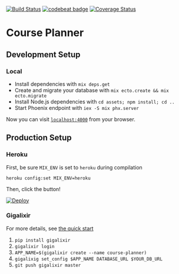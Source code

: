 [![Build Status](https://travis-ci.org/digitalnatives/course_planner.svg?branch=master)](https://travis-ci.org/digitalnatives/course_planner)
[![codebeat badge](https://codebeat.co/badges/ddc1feb0-d6a0-451f-b77d-1196254ac024)](https://codebeat.co/projects/github-com-digitalnatives-course_planner-master)
[![Coverage Status](https://coveralls.io/repos/github/digitalnatives/course_planner/badge.svg?branch=master)](https://coveralls.io/github/digitalnatives/course_planner?branch=master)

# Course Planner

## Development Setup

### Local

  * Install dependencies with `mix deps.get`
  * Create and migrate your database with `mix ecto.create && mix ecto.migrate`
  * Install Node.js dependencies with `cd assets; npm install; cd ..`
  * Start Phoenix endpoint with `iex -S mix phx.server`

Now you can visit [`localhost:4000`](http://localhost:4000) from your browser.

## Production Setup

### Heroku

First, be sure `MIX_ENV` is set to `heroku` during compilation

    heroku config:set MIX_ENV=heroku

Then, click the button!

[![Deploy](https://www.herokucdn.com/deploy/button.svg)](https://heroku.com/deploy)

### Gigalixir

For more details, see [the quick start](http://gigalixir.readthedocs.io/en/latest/main.html#getting-started-guide)

   1. `pip install gigalixir`
   2. `gigalixir login`
   3. `APP_NAME=$(gigalixir create --name course-planner)`
   4. `gigalixig set_config $APP_NAME DATABASE_URL $YOUR_DB_URL`
   5. `git push gigalixir master`


